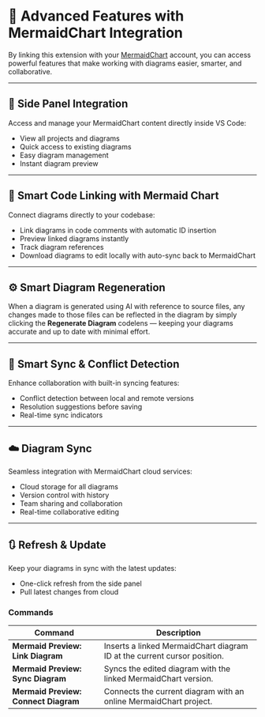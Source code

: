 # 🌟 Advanced Features with MermaidChart Integration

By linking this extension with your [MermaidChart](https://www.mermaidchart.com) account, you can access powerful features that make working with diagrams easier, smarter, and collaborative.

---

## 🔄 Side Panel Integration  
Access and manage your MermaidChart content directly inside VS Code:
- View all projects and diagrams
- Quick access to existing diagrams
- Easy diagram management
- Instant diagram preview

---

## 🔗 Smart Code Linking with Mermaid Chart 
Connect diagrams directly to your codebase:
- Link diagrams in code comments with automatic ID insertion
- Preview linked diagrams instantly
- Track diagram references
- Download diagrams to edit locally with auto-sync back to MermaidChart

---

## ⚙️ Smart Diagram Regeneration  
When a diagram is generated using AI with reference to source files, any changes made to those files can be reflected in the diagram by simply clicking the **Regenerate Diagram** codelens — keeping your diagrams accurate and up to date with minimal effort.

---

## 🤝 Smart Sync & Conflict Detection  
Enhance collaboration with built-in syncing features:
- Conflict detection between local and remote versions
- Resolution suggestions before saving
- Real-time sync indicators

---

## ☁️ Diagram Sync  
Seamless integration with MermaidChart cloud services:
- Cloud storage for all diagrams
- Version control with history
- Team sharing and collaboration
- Real-time collaborative editing

---

## 🔃 Refresh & Update  
Keep your diagrams in sync with the latest updates:
- One-click refresh from the side panel
- Pull latest changes from cloud

### Commands

| Command | Description |
|---------|------------|
|  **Mermaid Preview: Link Diagram**   | Inserts a linked MermaidChart diagram ID at the current cursor position. |
| **Mermaid Preview: Sync Diagram** | Syncs the edited diagram with the linked MermaidChart version. |
| **Mermaid Preview: Connect Diagram** | Connects the current diagram with an online MermaidChart project. |
